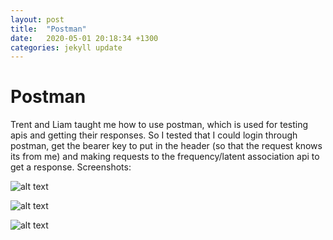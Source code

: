 ```yaml
---
layout: post
title:  "Postman"
date:   2020-05-01 20:18:34 +1300
categories: jekyll update
---
```


# Postman

Trent and Liam taught me how to use postman, which is used for testing apis and getting their responses. So I tested that I could login through postman, get the bearer key to put in the header (so that the request knows its from me) and making requests to the frequency/latent association api to get a response. Screenshots: 

![alt text](/Jamie-Horrell-BIT-Project/images/Postman2.PNG)

![alt text](/Jamie-Horrell-BIT-Project/images/Postman3.PNG)

![alt text](/Jamie-Horrell-BIT-Project/images/Postman1.PNG)

